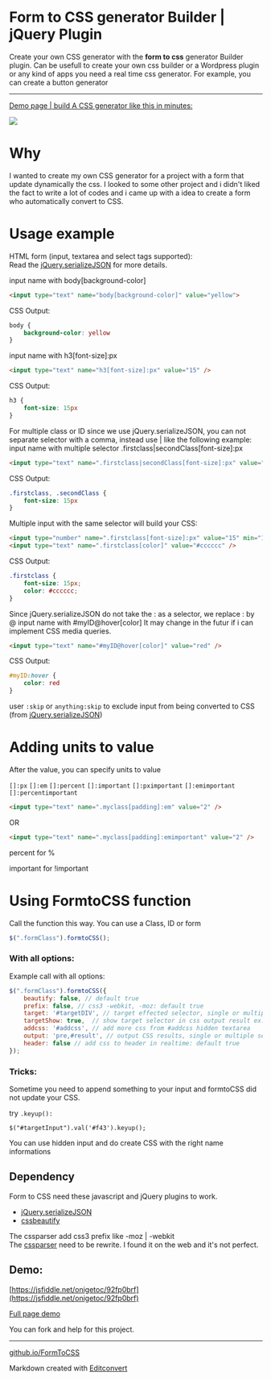 # Form to CSS generator Builder | jQuery Plugin

Create your own CSS generator with the **form to css** generator Builder plugin. Can be usefull to create your own css builder or a Wordpress plugin or any kind of apps you need a real time css generator. For example, you can create a button generator

* * *
[Demo page | build A CSS generator like this in minutes:](https://gitcdn.xyz/cdn/onigetoc/FormToCSS/601091988830ad4bcbb63db8df7a1cdb5ff9652e/example/demo.html)

![](https://raw.githubusercontent.com/onigetoc/Form-To-CSS---jQuery-Plugin-form-to-CSS-generator/master/screenshot1.png)  

# Why

I wanted to create my own CSS generator for a project with a form that update dynamically the css. I looked to some other project and i didn't liked the fact to write a lot of codes and i came up with a idea to create a form who automatically convert to CSS.

# Usage example

HTML form (input, textarea and select tags supported):  
Read the [jQuery.serializeJSON](https://github.com/marioizquierdo/jquery.serializeJSON) for more details.   

input name with body[background-color]
```html
<input type="text" name="body[background-color]" value="yellow">
```

CSS Output:

```css
body {
    background-color: yellow
}
```

input name with h3[font-size]:px
```html
<input type="text" name="h3[font-size]:px" value="15" />
```

CSS Output:

```css
h3 {
    font-size: 15px
}
```

For multiple class or ID since we use jQuery.serializeJSON, you can not separate selector with a comma, instead use | like the following example: input name with multiple selector .firstclass|secondClass[font-size]:px
```html
<input type="text" name=".firstclass|secondClass[font-size]:px" value="15" />
```

CSS Output:

```css
.firstclass, .secondClass {
    font-size: 15px
}
```


Multiple input with the same selector will build your CSS:
```html
<input type="number" name=".firstclass[font-size]:px" value="15" min="1" max="20" />
<input type="text" name=".firstclass[color]" value="#cccccc" /> 
``` 

CSS Output:

```css
.firstclass {
    font-size: 15px;
    color: #cccccc;
}
```

Since jQuery.serializeJSON do not take the : as a selector, we replace : by @ input name with #myID@hover[color]
It may change in the futur if i can implement CSS media queries.
```html
<input type="text" name="#myID@hover[color]" value="red" />
```

CSS Output:

```css
#myID:hover {
    color: red
}
```
user `:skip` or `anything:skip` to exclude input from being converted to CSS (from   [jQuery.serializeJSON](https://github.com/marioizquierdo/jquery.serializeJSON#parse-values-with-types)) 

# Adding units to value 

After the value, you can specify units to value

`[]:px` `[]:em` `[]:percent` `[]:important`  `[]:pximportant`  `[]:emimportant`  `[]:percentimportant` 

```html
<input type="text" name=".myclass[padding]:em" value="2" />
```
OR

```html
<input type="text" name=".myclass[padding]:emimportant" value="2" />
```

percent for %

important for !important

# Using FormtoCSS function

Call the function this way. You can use a Class, ID or form

```javascript 
$(".formClass").formtoCSS();
```

### With all options:

Example call with all options:

```javascript
$(".formClass").formtoCSS({  
    beautify: false, // default true  
    prefix: false, // css3 -webkit, -moz: default true 
    target: '#targetDIV', // target effected selector, single or multiple selector(s)
    targetShow: true,  // show target selector in css output result ex: #mytargetdiv: default false
    addcss: '#addcss', // add more css from #addcss hidden textarea  
    output: 'pre,#result', // output CSS results, single or multiple selector(s)  
    header: false // add css to header in realtime: default true  
});
```

### Tricks:
Sometime you need to append something to your input and formtoCSS did not update your CSS.

try `.keyup():`

`$("#targetInput").val('#f43').keyup();`

You can use hidden input and do create CSS with the right name informations

## Dependency

Form to CSS need these javascript and jQuery plugins to work.

*   [jQuery.serializeJSON](https://github.com/marioizquierdo/jquery.serializeJSON)
*   [cssbeautify](https://github.com/senchalabs/cssbeautify)

The cssparser add css3 prefix like -moz | -webkit  
The [cssparser](https://github.com/onigetoc/Form-To-CSS---jQuery-Plugin-form-to-CSS-generator/blob/master/js/cssParser.js) need to be rewrite. I found it on the web and it's not perfect.

## Demo:

[https://jsfiddle.net/onigetoc/92fp0brf](https://jsfiddle.net/onigetoc/92fp0brf)

[Full page demo](https://rawgit.com/onigetoc/FormToCSS/master/example/demo.html)


You can fork and help for this project.  

* * *

[github.io/FormToCSS](https://onigetoc.github.io/FormToCSS)

Markdown created with [Editconvert](http://editconvert.com)
